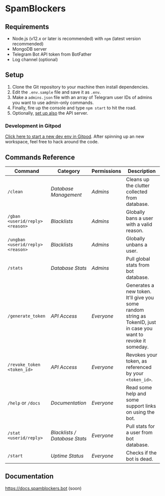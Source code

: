 # SpamBlockers

## Requirements

* Node.js (v12.x or later is recommended) with `npm` (latest version recommended)
* MongoDB server
* Telegram Bot API token from BotFather
* Log channel (optional)

## Setup

1. Clone the Git repository to your machine then install dependencies.
2. Edit the `.env.sample` file and save it as `.env`.
3. Make a `admins.json` file with an array of Telegram user IDs of admins you want to use admin-only commands.
4. Finally, fire up the console and type `npm start` to hit the road.
5. Optionally, [set up also](https://docs.spamblockers.bot/api-docs/setup) the API server. 

### Development in Gitpod

[Click here to start a new dev env in Gitpod](https://gitpod.io/#github.com/YouTwitFace/SpamBlockerBot). After spinning up an new workspace,
feel free to hack around the code.

## Commands Reference

| Command | Category | Permissions | Description |
| ----- | ----- | ----- | ----
| `/clean` | _Database Management_ | _Admins_ | Cleans up the clutter collected from database. |
| `/gban <userid/reply> <reason>` | _Blacklists_  | _Admins_ | Globally bans a user with a valid reason. |
| `/ungban <userid/reply> <reason>`| _Blacklists_ | _Admins_ | Globally unbans a user. |
| `/stats` | _Database Stats_ | _Admins_ | Pull global stats from bot database. |
| `/generate_token` | _API Access_ | _Everyone_ | Generates a new token. It'll give you some random string as TokenID, just in case you want to revoke it someday. |
| `/revoke_token <token_id>` | _API Access_ | _Everyone_ | Revokes your token, as referenced by your `<token_id>`.
| `/help` or `/docs` | _Documentation_ | _Everyone_ | Read some help and some support links on using the bot. |
| `/stat <userid/reply>` | _Blacklists / Database Stats_ | _Everyone_ | Pull stats for a user from bot database. |
| `/start` | _Uptime Status_ | _Everyone_ | Checks if the bot is dead. |

## Documentation

<https://docs.spamblockers.bot> (soon)
